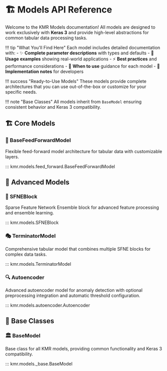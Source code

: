 # 🏗️ Models API Reference

Welcome to the KMR Models documentation! All models are designed to work exclusively with **Keras 3** and provide high-level abstractions for common tabular data processing tasks.

!!! tip "What You'll Find Here"
    Each model includes detailed documentation with:
    - ✨ **Complete parameter descriptions** with types and defaults
    - 🎯 **Usage examples** showing real-world applications
    - ⚡ **Best practices** and performance considerations
    - 🎨 **When to use** guidance for each model
    - 🔧 **Implementation notes** for developers

!!! success "Ready-to-Use Models"
    These models provide complete architectures that you can use out-of-the-box or customize for your specific needs.

!!! note "Base Classes"
    All models inherit from `BaseModel` ensuring consistent behavior and Keras 3 compatibility.

## 🏗️ Core Models

### 🚀 BaseFeedForwardModel
Flexible feed-forward model architecture for tabular data with customizable layers.

::: kmr.models.feed_forward.BaseFeedForwardModel

## 🎯 Advanced Models

### 🧩 SFNEBlock
Sparse Feature Network Ensemble block for advanced feature processing and ensemble learning.

::: kmr.models.SFNEBlock

### 🎭 TerminatorModel
Comprehensive tabular model that combines multiple SFNE blocks for complex data tasks.

::: kmr.models.TerminatorModel

### 🔍 Autoencoder
Advanced autoencoder model for anomaly detection with optional preprocessing integration and automatic threshold configuration.

::: kmr.models.autoencoder.Autoencoder

## 🔧 Base Classes

### 🏛️ BaseModel
Base class for all KMR models, providing common functionality and Keras 3 compatibility.

::: kmr.models._base.BaseModel
